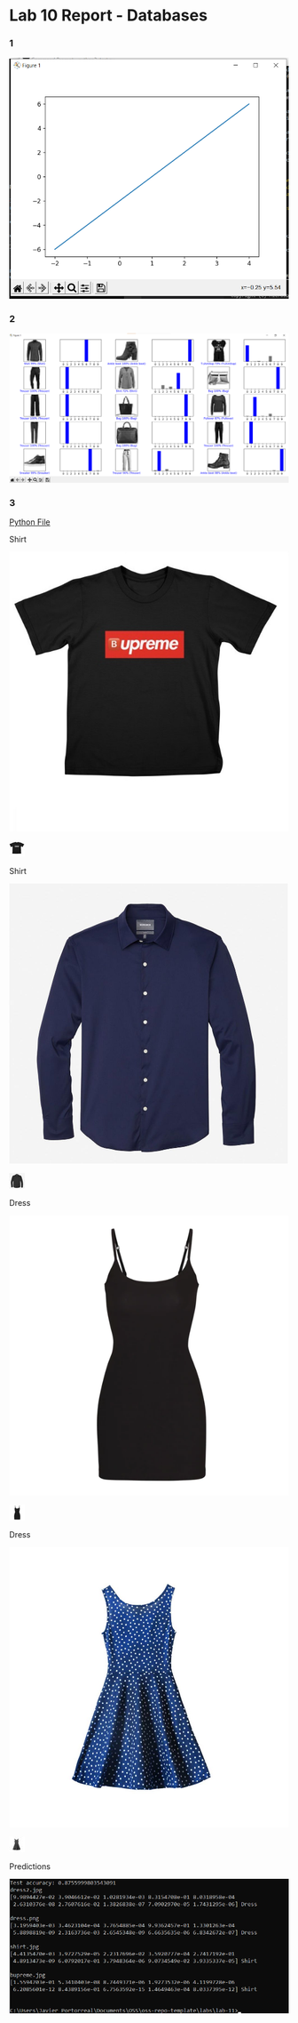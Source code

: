 # Lab 10 Report - Databases

### 1

![Check 1](check1.png)


### 2

![Check 2](check2.png)


### 3

[Python File](test.py)

Shirt

![shirt](bupreme.jpg)

![grey shirt](grey_bupreme.jpg)

Shirt

![shirt](shirt.jpg)

![grey shirt](grey_shirt.jpg)

Dress

![dress](dress.png)

![grey dress](grey_dress.png)

Dress

![dress](dress2.jpg)

![grey dress](grey_dress2.jpg)

Predictions

![prediction](predictions.png)
